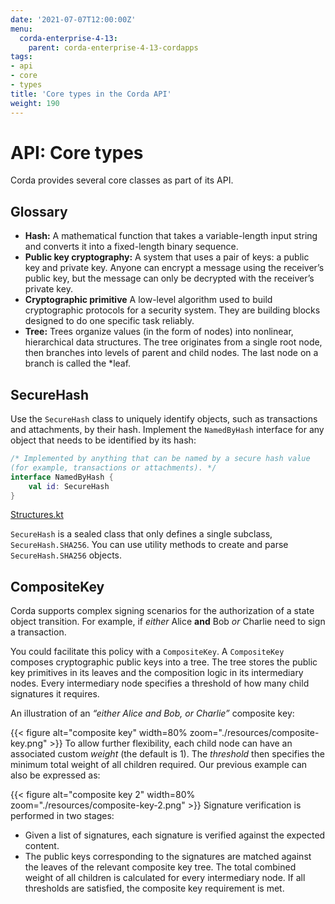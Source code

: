 ```yaml
---
date: '2021-07-07T12:00:00Z'
menu:
  corda-enterprise-4-13:
    parent: corda-enterprise-4-13-cordapps
tags:
- api
- core
- types
title: 'Core types in the Corda API'
weight: 190
---
```



# API: Core types

Corda provides several core classes as part of its API.

## Glossary

- **Hash:**
   A mathematical function that takes a variable-length input string and converts it into a fixed-length binary sequence.
- **Public key cryptography:**
   A system that uses a pair of keys: a public key and private key. Anyone can encrypt a message using the receiver’s public key, but the message can only be decrypted with the receiver’s private key.
- **Cryptographic primitive**
   A low-level algorithm used to build cryptographic protocols for a security system. They are building blocks designed to do one specific task reliably.
- **Tree:**
   Trees organize values (in the form of nodes) into nonlinear, hierarchical data structures. The tree originates from a single root node, then branches into levels of parent and child nodes. The last node on a branch is called the *leaf.

## SecureHash

Use the `SecureHash` class to uniquely identify objects, such as transactions and attachments, by their hash.
Implement the `NamedByHash` interface for any object that needs to be identified by its hash:

```kotlin
/* Implemented by anything that can be named by a secure hash value 
(for example, transactions or attachments). */
interface NamedByHash {
    val id: SecureHash
}
```

[Structures.kt](https://github.com/corda/corda/blob/release/os/4.13/core/src/main/kotlin/net/corda/core/contracts/Structures.kt)

`SecureHash` is a sealed class that only defines a single subclass, `SecureHash.SHA256`. You can use utility methods
to create and parse `SecureHash.SHA256` objects.



## CompositeKey

Corda supports complex signing scenarios for the authorization of a state object transition. For example,
if *either* Alice **and** Bob *or* Charlie need to sign a transaction.

You could facilitate this policy with a `CompositeKey`. A `CompositeKey` composes cryptographic public keys into a
tree. The tree stores the public key primitives in its leaves and
the composition logic in its intermediary nodes. Every intermediary node specifies a threshold of how many child
signatures it requires.

An illustration of an *“either Alice and Bob, or Charlie”* composite key:

{{< figure alt="composite key" width=80% zoom="./resources/composite-key.png" >}}
To allow further flexibility, each child node can have an associated custom *weight* (the default is 1). The *threshold*
then specifies the minimum total weight of all children required. Our previous example can also be expressed as:

{{< figure alt="composite key 2" width=80% zoom="./resources/composite-key-2.png" >}}
Signature verification is performed in two stages:



* Given a list of signatures, each signature is verified against the expected content.
* The public keys corresponding to the signatures are matched against the leaves of the relevant composite key tree.
The total combined weight of all children is calculated for every intermediary node. If all thresholds are satisfied,
the composite key requirement is met.




